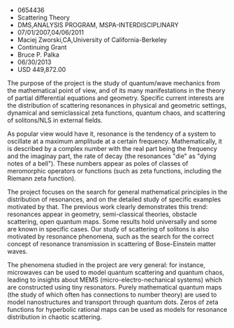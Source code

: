 
* 0654436
* Scattering Theory
* DMS,ANALYSIS PROGRAM, MSPA-INTERDISCIPLINARY
* 07/01/2007,04/06/2011
* Maciej Zworski,CA,University of California-Berkeley
* Continuing Grant
* Bruce P. Palka
* 06/30/2013
* USD 449,872.00

The purpose of the project is the study of quantum/wave mechanics from the
mathematical point of view, and of its many manifestations in the theory of
partial differential equations and geometry. Specific current interests are the
distribution of scattering resonances in physical and geometric settings,
dynamical and semiclassical zeta functions, quantum chaos, and scattering of
solitons/NLS in external fields.

As popular view would have it, resonance is the tendency of a system to
oscillate at a maximum amplitude at a certain frequency. Mathematically, it is
described by a complex number with the real part being the frequency and the
imaginay part, the rate of decay (the resonances "die" as "dying notes of a
bell"). These numbers appear as poles of classes of meromorphic operators or
functions (such as zeta functions, including the Riemann zeta function).

The project focuses on the search for general mathematical principles in the
distribution of resonances, and on the detailed study of specific examples
motivated by that. The previous work clearly demonstrates this trend: resonances
appear in geometry, semi-classical theories, obstacle scattering, open quantum
maps. Some results hold universally and some are known in specific cases. Our
study of scattering of solitons is also motivated by resonance phenomena, such
as the search for the correct concept of resonance transmission in scattering of
Bose-Einstein matter waves.

The phenomena studied in the project are very general: for instance, microwaves
can be used to model quantum scattering and quantum chaos, leading to insights
about MEMS (micro-electro-nechanical systems) which are constructed using tiny
resonators. Purely mathematical quantum maps (the study of which often has
connections to number theory) are used to model nanostructures and transport
through quantum dots. Zeros of zeta functions for hyperbolic rational maps can
be used as models for resonance distribution in chaotic scattering.
